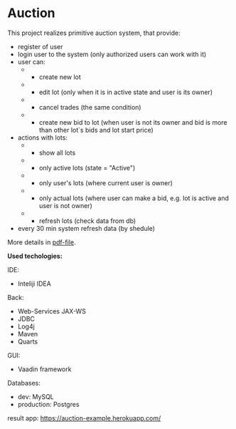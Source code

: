 # Auction

This project realizes primitive auction system, that provide:
+ register of user
+ login user to the system (only authorized users can work with it)
+ user can:
  + - create new lot
  + - edit lot (only when it is in active state and user is its owner)
  + - cancel trades (the same condition)
  + - create new bid to lot (when user is not its owner and bid is more than other lot`s bids and lot start price)
+ actions with lots:
  + - show all lots
  + - only active lots (state = "Active")
  + - only user's lots (where current user is owner)
  + - only actual lots (where user can make a bid, e.g. lot is active and user is not owner)
  + - refresh lots (check data from db)
+ every 30 min system refresh data (by shedule)

More details in <a href="https://github.com/LamronNu/A/blob/master/TestTask.pdf">pdf-file</a>.

<b>Used techologies:</b>

IDE:
+ Inteliji IDEA

Back:
+ Web-Services JAX-WS
+ JDBC
+ Log4j
+ Maven
+ Quarts

GUI:
+ Vaadin framework

Databases:
- dev: MySQL
- production: Postgres

result app: https://auction-example.herokuapp.com/
